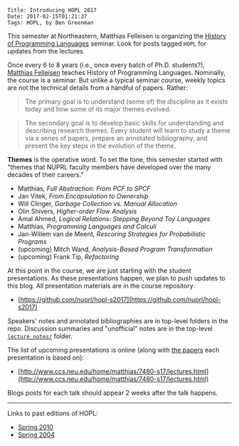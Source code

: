     Title: Introducing HOPL 2017
    Date: 2017-02-15T01:21:37
    Tags: HOPL, by Ben Greenman

This semester at Northeastern, Matthias Felleisen is organizing the
[History of Programming Languages](http://www.ccs.neu.edu/home/matthias/7480-s17/index.html)
seminar. Look for posts tagged `HOPL` for updates from the lectures.

<!-- more -->

Once every 6 to 8 years (i.e., once every batch of Ph.D. students?), [Matthias
Felleisen](http://www.ccs.neu.edu/home/matthias) teaches History of Programming
Languages. Nominally, the course is a seminar. But unlike a typical seminar
course, weekly topics are not the technical details from a handful of papers.
Rather:

> The primary goal is to understand (some of) the discipline as it exists today
> and how some of its major themes evolved.

> The secondary goal is to develop basic skills for understanding and
> describing research themes. Every student will learn to study a theme via a
> series of papers, prepare an annotated bibliography, and present the key
> steps in the evolution of the theme.

**Themes** is the operative word. To set the tone, this semester started with
"themes that NUPRL faculty members have developed over the many decades of their
careers."

- Matthias, _Full Abstraction: From PCF to SPCF_
- Jan Vitek, _From Encapsulation to Ownership_
- Will Clinger, _Garbage Collection vs. Manual Allocation_
- Olin Shivers, _Higher-order Flow Analysis_
- Amal Ahmed, _Logical Relations: Stepping Beyond Toy Languages_
- Matthias, _Programming Languages and Calculi_
- Jan-Willem van de Meent, _Rescoring Strategies for Probabilistic Programs_
- (upcoming) Mitch Wand, _Analysis-Based Program Transformation_
- (upcoming) Frank Tip, _Refactoring_

At this point in the course, we are just starting with the student
presentations. As these presentations happen, we plan to push updates to this
blog. All presentation materials are in the course repository:

- [https://github.com/nuprl/hopl-s2017](https://github.com/nuprl/hopl-s2017)

Speakers' notes and annotated bibliographies are in top-level folders in the
repo. Discussion summaries and "unofficial" notes are in the top-level
[`lecture_notes/`](https://github.com/nuprl/hopl-s2017/tree/master/lecture_notes)
folder.

The list of upcoming presentations is online (along with
[the papers](http://www.ccs.neu.edu/home/matthias/7480-s17/Summary___Materials.html)
each presentation is based on):

- [http://www.ccs.neu.edu/home/matthias/7480-s17/lectures.html](http://www.ccs.neu.edu/home/matthias/7480-s17/lectures.html)

Blogs posts for each talk should appear 2 weeks after the talk happens.

- - -

Links to past editions of HOPL:

- [Spring 2010](http://www.ccs.neu.edu/home/matthias/369-s10/index.html)
- [Spring 2004](http://www.ccs.neu.edu/home/matthias/369-s04/index.html)
